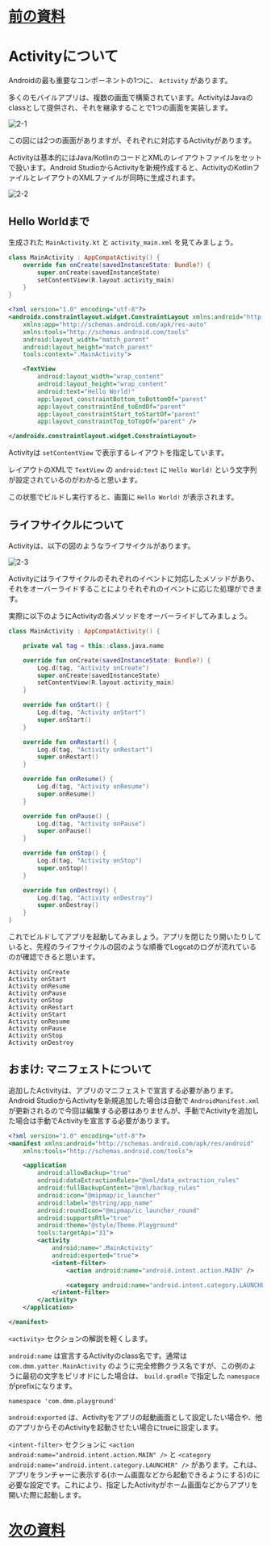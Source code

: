 # [前の資料](./01-はじめに.md)
# Activityについて

Androidの最も重要なコンポーネントの1つに、 `Activity` があります。

多くのモバイルアプリは、複数の画面で構築されています。ActivityはJavaのclassとして提供され、それを継承することで1つの画面を実装します。

![2-1](image/2-1.jpg)

この図には2つの画面がありますが、それぞれに対応するActivityがあります。

Activityは基本的にはJava/KotlinのコードとXMLのレイアウトファイルをセットで扱います。Android StudioからActivityを新規作成すると、ActivityのKotlinファイルとレイアウトのXMLファイルが同時に生成されます。

![2-2](image/2-2.png)

## Hello Worldまで

生成された `MainActivity.kt` と `activity_main.xml` を見てみましょう。

```kotlin
class MainActivity : AppCompatActivity() {
    override fun onCreate(savedInstanceState: Bundle?) {
        super.onCreate(savedInstanceState)
        setContentView(R.layout.activity_main)
    }
}
```

```xml
<?xml version="1.0" encoding="utf-8"?>
<androidx.constraintlayout.widget.ConstraintLayout xmlns:android="http://schemas.android.com/apk/res/android"
    xmlns:app="http://schemas.android.com/apk/res-auto"
    xmlns:tools="http://schemas.android.com/tools"
    android:layout_width="match_parent"
    android:layout_height="match_parent"
    tools:context=".MainActivity">

    <TextView
        android:layout_width="wrap_content"
        android:layout_height="wrap_content"
        android:text="Hello World!"
        app:layout_constraintBottom_toBottomOf="parent"
        app:layout_constraintEnd_toEndOf="parent"
        app:layout_constraintStart_toStartOf="parent"
        app:layout_constraintTop_toTopOf="parent" />

</androidx.constraintlayout.widget.ConstraintLayout>
```

Activityは `setContentView` で表示するレイアウトを指定しています。

レイアウトのXMLで `TextView` の `android:text` に `Hello World!` という文字列が設定されているのがわかると思います。

この状態でビルドし実行すると、画面に `Hello World!` が表示されます。

## ライフサイクルについて

Activityは、以下の図のようなライフサイクルがあります。

![2-3](image/2-3.png)

Activityにはライフサイクルのそれぞれのイベントに対応したメソッドがあり、それをオーバーライドすることによりそれぞれのイベントに応じた処理ができます。

実際に以下のようにActivityの各メソッドをオーバーライドしてみましょう。

```kotlin
class MainActivity : AppCompatActivity() {

    private val tag = this::class.java.name

    override fun onCreate(savedInstanceState: Bundle?) {
        Log.d(tag, "Activity onCreate")
        super.onCreate(savedInstanceState)
        setContentView(R.layout.activity_main)
    }

    override fun onStart() {
        Log.d(tag, "Activity onStart")
        super.onStart()
    }

    override fun onRestart() {
        Log.d(tag, "Activity onRestart")
        super.onRestart()
    }

    override fun onResume() {
        Log.d(tag, "Activity onResume")
        super.onResume()
    }

    override fun onPause() {
        Log.d(tag, "Activity onPause")
        super.onPause()
    }

    override fun onStop() {
        Log.d(tag, "Activity onStop")
        super.onStop()
    }

    override fun onDestroy() {
        Log.d(tag, "Activity onDestroy")
        super.onDestroy()
    }
}
```

これでビルドしてアプリを起動してみましょう。アプリを閉じたり開いたりしていると、先程のライフサイクルの図のような順番でLogcatのログが流れているのが確認できると思います。

```
Activity onCreate
Activity onStart
Activity onResume
Activity onPause
Activity onStop
Activity onRestart
Activity onStart
Activity onResume
Activity onPause
Activity onStop
Activity onDestroy
```

## おまけ: マニフェストについて
追加したActivityは、アプリのマニフェストで宣言する必要があります。Android StudioからActivityを新規追加した場合は自動で `AndroidManifest.xml` が更新されるので今回は編集する必要はありませんが、手動でActivityを追加した場合は手動でActivityを宣言する必要があります。

```xml
<?xml version="1.0" encoding="utf-8"?>
<manifest xmlns:android="http://schemas.android.com/apk/res/android"
    xmlns:tools="http://schemas.android.com/tools">

    <application
        android:allowBackup="true"
        android:dataExtractionRules="@xml/data_extraction_rules"
        android:fullBackupContent="@xml/backup_rules"
        android:icon="@mipmap/ic_launcher"
        android:label="@string/app_name"
        android:roundIcon="@mipmap/ic_launcher_round"
        android:supportsRtl="true"
        android:theme="@style/Theme.Playground"
        tools:targetApi="31">
        <activity
            android:name=".MainActivity"
            android:exported="true">
            <intent-filter>
                <action android:name="android.intent.action.MAIN" />

                <category android:name="android.intent.category.LAUNCHER" />
            </intent-filter>
        </activity>
    </application>

</manifest>
```

`<activity>` セクションの解説を軽くします。

`android:name` は宣言するActivityのclass名です。通常は `com.dmm.yatter.MainActivity` のように完全修飾クラス名ですが、この例のように最初の文字をピリオドにした場合は、 `build.gradle` で指定した `namespace` がprefixになります。

```
namespace 'com.dmm.playground'
```

`android:exported` は、Activityをアプリの起動画面として設定したい場合や、他のアプリからそのActivityを起動させたい場合にtrueに設定します。

`<intent-filter>` セクションに `<action android:name="android.intent.action.MAIN" />` と `<category android:name="android.intent.category.LAUNCHER" />` があります。これは、アプリをランチャーに表示する(ホーム画面などから起動できるようにする)のに必要な設定です。これにより、指定したActivityがホーム画面などからアプリを開いた際に起動します。

# [次の資料](./03-Fragmentについて.md)